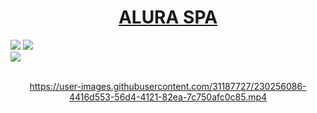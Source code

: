 <h1 align="center"> <a href="https://alura-spa-topaz.vercel.app/" target="_blank" rel="noopener noreferrer">ALURA SPA</a></h1>

<div>
  <img src="https://img.shields.io/badge/HTML-239120?style=for-the-badge&logo=html5&logoColor=white">
  <img src="https://img.shields.io/badge/CSS-239120?&style=for-the-badge&logo=css3&logoColor=white">
  <br>
  <img src="https://img.shields.io/badge/Made%20for-VSCode-1f425f.svg">
</div><br>

<div align="center">

https://user-images.githubusercontent.com/31187727/230256086-4416d553-56d4-4121-82ea-7c750afc0c85.mp4
 
</div>
